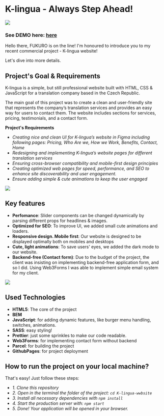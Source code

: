 # K-lingua - Always Step Ahead!

![](https://imgur.com/bWIgVsE.gif)

### See DEMO here: [here](https://anderzerfall.github.io/K-lingua-website/src/index.html)

Hello there, FUKURO is on the line!
I'm honoured to introduce you to my recent commercial project - K-lingua website!

Let's dive into more details.

## Project's Goal & Requirements

K-lingua is a simple, but still professional website built with HTML, CSS & JavaScript for a translation company based in the Czech Republic.

The main goal of this project was to create a clean and user-friendly site that represents the company’s translation services and provides an easy way for users to contact them. The website includes sections for services, pricing, testimonials, and a contact form.

**Project's Requirements**
- *Creating nice and clean UI for K-lingua’s website in Figma including following pages: Pricing, Who Are we, How we Work, Benefits, Contact, Home*
- *Redesigning and implementing K-lingua’s website pages for different translation services*
- *Ensuring cross-browser compatibility and mobile-first design principles*
- *Creating optimized web pages for speed, performance, and SEO to enhance site discoverability and user engagement.*
- *Ensure adding simple & cute animations to keep the user engaged*

![](https://imgur.com/pOMfHtQ.gif)

 ## Key features

- **Perfomance**: Slider components can be changed dynamically by parsing different props for headlines & images.
- **Optimized for SEO**: To improve UI, we added small cute animations and loaders.
- **Responsive design. Mobile first**: Our website is designed to be displayed optimally both on mobiles and desktops
- **Cute, light animations**: To save users' eyes, we added the dark mode to our website.
- **Backend-free (Contact form)**: Due to the budget of the project, the client was insisting on implementing backend-free application form, and so I did. Using Web3Forms I was able to implement simple email system for my client.

![](https://imgur.com/Ef3yerr.gif)

## Used Technologies
- **HTML5**: The core of the project
- **BEM**
- **JavaScript**: for adding dynamic features, like burger menu handling, switches, animations.
- **SASS**: easy styling!
- **Prettier**: just some sprinkles to make our code readable.
- **Web3Forms**: for implementing contact form without backend
- **Parcel**: for building the project
- **GithubPages**: for project deployment

## How to run the project on your local machine?

That's easy! Just follow these steps:

- *1. Clone this repository*
- *2. Open in the terminal the folder of the project: `cd K-lingua-wwbsite`*
- *3. Install all necessary dependencies with `npm install`*
- *4. Start the production server with: `npm start`*
- *5. Done! Your application will be opened in your browser.*

